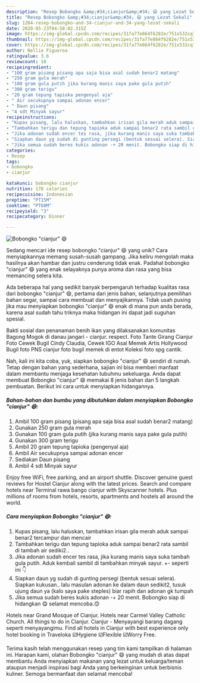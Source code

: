 ```yaml
---
description: "Resep Bobongko &amp;#34;cianjur&amp;#34; 😄 yang Lezat Sekali"
title: "Resep Bobongko &amp;#34;cianjur&amp;#34; 😄 yang Lezat Sekali"
slug: 1204-resep-bobongko-and-34-cianjur-and-34-yang-lezat-sekali
date: 2020-05-23T04:58:02.315Z
image: https://img-global.cpcdn.com/recipes/31fa77e864f6282e/751x532cq70/bobongko-cianjur-😄-foto-resep-utama.jpg
thumbnail: https://img-global.cpcdn.com/recipes/31fa77e864f6282e/751x532cq70/bobongko-cianjur-😄-foto-resep-utama.jpg
cover: https://img-global.cpcdn.com/recipes/31fa77e864f6282e/751x532cq70/bobongko-cianjur-😄-foto-resep-utama.jpg
author: Nellie Figueroa
ratingvalue: 3.6
reviewcount: 10
recipeingredient:
- "100 gram pisang pisang apa saja bisa asal sudah benar2 matang"
- "250 gram gula merah"
- "100 gram gula putih jika kurang manis saya pake gula putih"
- "300 gram terigu"
- "20 gram tepung tapioka pengenyal aja"
- " Air secukupnya sampai adonan encer"
- " Daun pisang"
- "4 sdt Minyak sayur"
recipeinstructions:
- "Kupas pisang, lalu haluskan, tambahkan irisan gila merah aduk sampai benar2 tercampur dan mencair"
- "Tambahkan terigu dan tepung tapioka aduk sampai benar2 rata sambil di tambah air sediki2.."
- "Jika adonan sudah encer tes rasa, jika kurang manis saya suka tambah gula putih. Aduk kembali sambil di tambahkan minyak sayur. +- seperti ini 👇"
- "Siapkan daun yg sudah di gunting persegi (bentuk sesuai selera). Siapkan kukusan.. lalu masulan adonan ke dalam daun sedikit2, tusuk ujung daun ya (kalo saya pake steples) biar rapih dan adonan gk tumpah"
- "Jika semua sudah beres kukis adonan -+ 20 menit. Bobongko siap di hidangkan 😋 selamat mencoba.😊"
categories:
- Resep
tags:
- bobongko
- cianjur

katakunci: bobongko cianjur 
nutrition: 178 calories
recipecuisine: Indonesian
preptime: "PT15M"
cooktime: "PT60M"
recipeyield: "3"
recipecategory: Dinner

---
```



![Bobongko &#34;cianjur&#34; 😄](https://img-global.cpcdn.com/recipes/31fa77e864f6282e/751x532cq70/bobongko-cianjur-😄-foto-resep-utama.jpg)

Sedang mencari ide resep bobongko &#34;cianjur&#34; 😄 yang unik? Cara menyiapkannya memang susah-susah gampang. Jika keliru mengolah maka hasilnya akan hambar dan justru cenderung tidak enak. Padahal bobongko &#34;cianjur&#34; 😄 yang enak selayaknya punya aroma dan rasa yang bisa memancing selera kita.

Ada beberapa hal yang sedikit banyak berpengaruh terhadap kualitas rasa dari bobongko &#34;cianjur&#34; 😄, pertama dari jenis bahan, selanjutnya pemilihan bahan segar, sampai cara membuat dan menyajikannya. Tidak usah pusing jika mau menyiapkan bobongko &#34;cianjur&#34; 😄 enak di mana pun anda berada, karena asal sudah tahu triknya maka hidangan ini dapat jadi suguhan spesial.

Bakti sosial dan penanaman benih ikan yang dilaksanakan komunitas Bagong Mogok di danau jangari - cianjur. respect. Foto Tante Girang Cianjur Foto Cewek Bugil Cindy Claudia, Cewek IGO Asal Memek Artis Hollywood Bugil foto PNS cianjur foto bugil memek di entot Koleksi foto spg cantik.


Nah, kali ini kita coba, yuk, siapkan bobongko &#34;cianjur&#34; 😄 sendiri di rumah. Tetap dengan bahan yang sederhana, sajian ini bisa memberi manfaat dalam membantu menjaga kesehatan tubuhmu sekeluarga. Anda dapat membuat Bobongko &#34;cianjur&#34; 😄 memakai 8 jenis bahan dan 5 langkah pembuatan. Berikut ini cara untuk menyiapkan hidangannya.

<!--inarticleads1-->

##### Bahan-bahan dan bumbu yang dibutuhkan dalam menyiapkan Bobongko &#34;cianjur&#34; 😄:

1. Ambil 100 gram pisang (pisang apa saja bisa asal sudah benar2 matang)
1. Gunakan 250 gram gula merah
1. Gunakan 100 gram gula putih (jika kurang manis saya pake gula putih)
1. Gunakan 300 gram terigu
1. Ambil 20 gram tepung tapioka (pengenyal aja)
1. Ambil  Air secukupnya sampai adonan encer
1. Sediakan  Daun pisang
1. Ambil 4 sdt Minyak sayur


Enjoy free WiFi, free parking, and an airport shuttle. Discover genuine guest reviews for Hostel Cianjur along with the latest prices. Search and compare hotels near Terminal rawa bango cianjur with Skyscanner hotels. Plus millions of rooms from hotels, resorts, apartments and hostels all around the world. 

<!--inarticleads2-->

##### Cara menyiapkan Bobongko &#34;cianjur&#34; 😄:

1. Kupas pisang, lalu haluskan, tambahkan irisan gila merah aduk sampai benar2 tercampur dan mencair
1. Tambahkan terigu dan tepung tapioka aduk sampai benar2 rata sambil di tambah air sediki2..
1. Jika adonan sudah encer tes rasa, jika kurang manis saya suka tambah gula putih. Aduk kembali sambil di tambahkan minyak sayur. +- seperti ini 👇
1. Siapkan daun yg sudah di gunting persegi (bentuk sesuai selera). Siapkan kukusan.. lalu masulan adonan ke dalam daun sedikit2, tusuk ujung daun ya (kalo saya pake steples) biar rapih dan adonan gk tumpah
1. Jika semua sudah beres kukis adonan -+ 20 menit. Bobongko siap di hidangkan 😋 selamat mencoba.😊


Hotels near Grand Mosque of Cianjur. Hotels near Carmel Valley Catholic Church. All things to do in Cianjur. Cianjur - Menyayangi barang dagang seperti menyayangimu. Find all hotels in Cianjur with best experience only hotel booking in Traveloka ☑️Hygiene ☑️Flexible ☑️Worry Free. 

Terima kasih telah menggunakan resep yang tim kami tampilkan di halaman ini. Harapan kami, olahan Bobongko &#34;cianjur&#34; 😄 yang mudah di atas dapat membantu Anda menyiapkan makanan yang lezat untuk keluarga/teman ataupun menjadi inspirasi bagi Anda yang berkeinginan untuk berbisnis kuliner. Semoga bermanfaat dan selamat mencoba!
